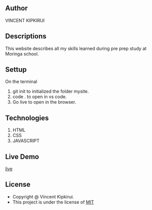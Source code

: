 ## Author
VINCENT KIPKIRUI 
## Descriptions
This website describes all my skills learned during pre prep study at Moringa school.
## Settup
On the terminal
1. git init to initialized the folder mysite.
2. code . to open in vs code.
3. Go live to open in the browser.


## Technologies
1. HTML
2. CSS 
3. JAVASCRIPT
## Live Demo
[live](https://jepkess.github.io/mysite/)

## License
- Copyright @ Vincent Kipkirui.
- This project is under the license of [MIT](LICENSE.md)
